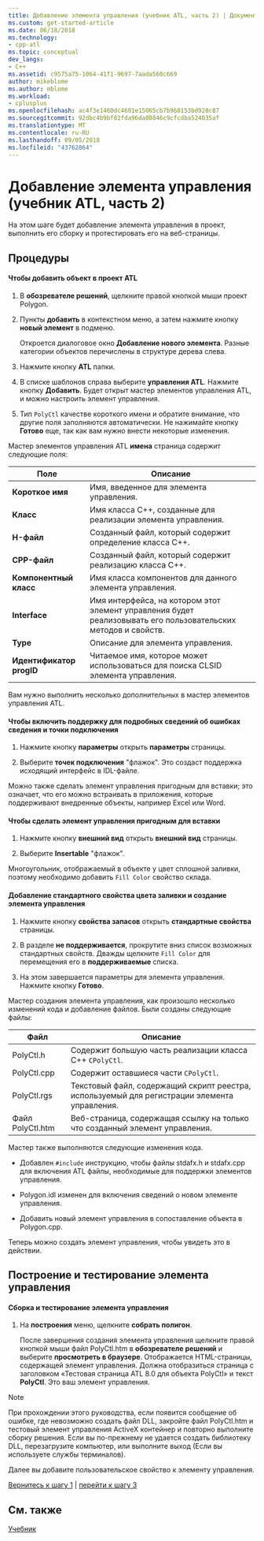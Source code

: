 ```yaml
---
title: Добавление элемента управления (учебник ATL, часть 2) | Документация Майкрософт
ms.custom: get-started-article
ms.date: 06/18/2018
ms.technology:
- cpp-atl
ms.topic: conceptual
dev_langs:
- C++
ms.assetid: c9575a75-1064-41f1-9697-7aada560c669
author: mikeblome
ms.author: mblome
ms.workload:
- cplusplus
ms.openlocfilehash: ac4f3e1460dc4601e15065cb7b968153bd928c87
ms.sourcegitcommit: 92dbc4b9bf82fda96da80846c9cfcdba524035af
ms.translationtype: MT
ms.contentlocale: ru-RU
ms.lasthandoff: 09/05/2018
ms.locfileid: "43762864"
---
```

# <a name="adding-a-control-atl-tutorial-part-2"></a>Добавление элемента управления (учебник ATL, часть 2)

На этом шаге будет добавление элемента управления в проект, выполнить его сборку и протестировать его на веб-страницы.

## <a name="procedures"></a>Процедуры

#### <a name="to-add-an-object-to-an-atl-project"></a>Чтобы добавить объект в проект ATL

1. В **обозревателе решений**, щелкните правой кнопкой мыши проект Polygon.

2. Пункты **добавить** в контекстном меню, а затем нажмите кнопку **новый элемент** в подменю.

     Откроется диалоговое окно **Добавление нового элемента**. Разные категории объектов перечислены в структуре дерева слева.

3. Нажмите кнопку **ATL** папки.

4. В списке шаблонов справа выберите **управления ATL**. Нажмите кнопку **Добавить**. Будет открыт мастер элементов управления ATL, и можно настроить элемент управления.

5. Тип `PolyCtl` качестве короткого имени и обратите внимание, что другие поля заполняются автоматически. Не нажимайте кнопку **Готово** еще, так как вам нужно внести некоторые изменения.

Мастер элементов управления ATL **имена** страница содержит следующие поля:

|Поле|Описание|
|-----------|--------------|
|**Короткое имя**|Имя, введенное для элемента управления.|
|**Класс**|Имя класса C++, созданные для реализации элемента управления.|
|**H-файл**|Созданный файл, который содержит определение класса C++.|
|**CPP-файл**|Созданный файл, который содержит реализацию класса C++.|
|**Компонентный класс**|Имя класса компонентов для данного элемента управления.|
|**Interface**|Имя интерфейса, на котором этот элемент управления будет реализовывать его пользовательских методов и свойств.|
|**Type**|Описание для элемента управления.|
|**Идентификатор progID**|Читаемое имя, которое может использоваться для поиска CLSID элемента управления.|

Вам нужно выполнить несколько дополнительных в мастер элементов управления ATL.

#### <a name="to-enable-support-for-rich-error-information-and-connection-points"></a>Чтобы включить поддержку для подробных сведений об ошибках сведения и точки подключения

1. Нажмите кнопку **параметры** открыть **параметры** страницы.

2. Выберите **точек подключения** "флажок". Это создаст поддержка исходящий интерфейс в IDL-файле.

Можно также сделать элемент управления пригодным для вставки; это означает, что его можно встраивать в приложения, которые поддерживают внедренные объекты, например Excel или Word.

#### <a name="to-make-the-control-insertable"></a>Чтобы сделать элемент управления пригодным для вставки

1. Нажмите кнопку **внешний вид** открыть **внешний вид** страницы.

2. Выберите **Insertable** "флажок".

Многоугольник, отображаемый в объекте у цвет сплошной заливки, поэтому необходимо добавить `Fill Color` свойство склада.

#### <a name="to-add-a-fill-color-stock-property-and-create-the-control"></a>Добавление стандартного свойства цвета заливки и создание элемента управления

1. Нажмите кнопку **свойства запасов** открыть **стандартные свойства** страницы.

2. В разделе **не поддерживается**, прокрутите вниз список возможных стандартных свойств. Дважды щелкните `Fill Color` для перемещения его в **поддерживаемые** списка.

3. На этом завершается параметры для элемента управления. Нажмите кнопку **Готово**.

Мастер создания элемента управления, как произошло несколько изменений кода и добавление файлов. Были созданы следующие файлы:

|Файл|Описание|
|----------|-----------------|
|PolyCtl.h|Содержит большую часть реализации класса C++ `CPolyCtl`.|
|PolyCtl.cpp|Содержит оставшиеся части `CPolyCtl`.|
|PolyCtl.rgs|Текстовый файл, содержащий скрипт реестра, используемый для регистрации элемента управления.|
|Файл PolyCtl.htm|Веб-страница, содержащая ссылку на только что созданный элемент управления.|

Мастер также выполняются следующие изменения кода.

- Добавлен `#include` инструкцию, чтобы файлы stdafx.h и stdafx.cpp для включения ATL файлы, необходимые для поддержки элементов управления.

- Polygon.idl изменен для включения сведений о новом элементе управления.

- Добавить новый элемент управления в сопоставление объекта в Polygon.cpp.

Теперь можно создать элемент управления, чтобы увидеть это в действии.

## <a name="building-and-testing-the-control"></a>Построение и тестирование элемента управления

#### <a name="to-build-and-test-the-control"></a>Сборка и тестирование элемента управления

1. На **построения** меню, щелкните **собрать полигон**.

     После завершения создания элемента управления щелкните правой кнопкой мыши файл PolyCtl.htm в **обозревателе решений** и выберите **просмотреть в браузере**. Отображается HTML-страницы, содержащей элемент управления. Должна отобразиться страница с заголовком «Тестовая страница ATL 8.0 для объекта PolyCtl» и текст **PolyCtl**. Это ваш элемент управления.

> [!NOTE]
>  При прохождении этого руководства, если появится сообщение об ошибке, где невозможно создать файл DLL, закройте файл PolyCtl.htm и тестовый элемент управления ActiveX контейнер и повторно выполните сборку решения. Если вы по-прежнему не удается создать библиотеку DLL, перезагрузите компьютер, или выполните выход (Если вы используете службы терминалов).

Далее вы добавите пользовательское свойство к элементу управления.

[Вернитесь к шагу 1](../atl/creating-the-project-atl-tutorial-part-1.md) &#124; [перейти к шагу 3](../atl/adding-a-property-to-the-control-atl-tutorial-part-3.md)

## <a name="see-also"></a>См. также

[Учебник](../atl/active-template-library-atl-tutorial.md)

